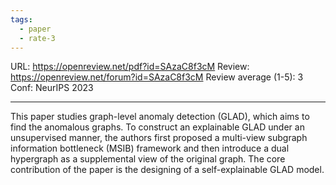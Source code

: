 ```yaml
---
tags:
  - paper
  - rate-3
---
```

URL: https://openreview.net/pdf?id=SAzaC8f3cM
Review: https://openreview.net/forum?id=SAzaC8f3cM
Review average (1-5): 3
Conf: NeurIPS 2023

---

This paper studies graph-level anomaly detection (GLAD), which aims to find the anomalous graphs. To construct an explainable GLAD under an unsupervised manner, the authors first proposed a multi-view subgraph information bottleneck (MSIB) framework and then introduce a dual hypergraph as a supplemental view of the original graph. The core contribution of the paper is the designing of a self-explainable GLAD model.